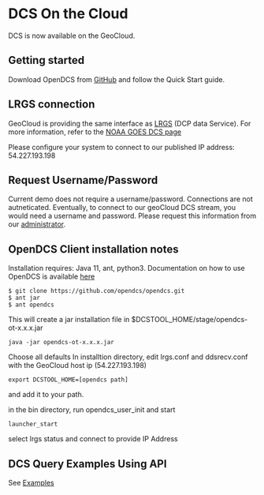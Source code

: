 # DCS On the Cloud

DCS is now available on the GeoCloud.

## Getting started
Download OpenDCS from [GitHub](https://github.com/opendcs/opendcs)
and follow the Quick Start guide.

## LRGS connection
GeoCloud is providing the same interface as [LRGS](https://opendcs-env.readthedocs.io/en/latest/lrgs-userguide.html) (DCP data Service).
For more information, refer to the [NOAA GOES DCS page](https://dcs1.noaa.gov/)

Please configure your system to connect to our published IP address: 54.227.193.198

## Request Username/Password
Current demo does not require a username/password.  Connections are not autneticated.
Eventually, to connect to our geoCloud DCS stream, you would need a username and password.
Please request this information from our [administrator](mailto:admin@geoxo.io).

## OpenDCS Client installation notes
Installation requires: Java 11, ant, python3.
Documentation on how to use OpenDCS is available [here](https://opendcs-env.readthedocs.io/en/latest/index.html)

```
$ git clone https://github.com/opendcs/opendcs.git
$ ant jar
$ ant opendcs
```
This will create a jar installation file in $DCSTOOL_HOME/stage/opendcs-ot-x.x.x.jar

```
java -jar opendcs-ot-x.x.x.jar
```
Choose all defaults
In installtion directory, edit lrgs.conf and ddsrecv.conf with the GeoCloud host ip (54.227.193.198)
```
export DCSTOOL_HOME=[opendcs path]
```
and add it to your path.

in the bin directory, run opendcs_user_init
and start 
```
launcher_start 
```

select lrgs status and connect to provide IP Address
## DCS Query Examples Using API
See [Examples](/query)



